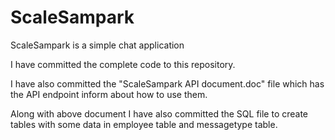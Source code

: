 # ScaleSampark
ScaleSampark is a simple chat application

I have committed the complete code to this repository.

I have also committed the "ScaleSampark API document.doc" file which has the API endpoint inform about how to use them.

Along with above document I have also committed the SQL file to create tables with some data in employee table and messagetype table.
